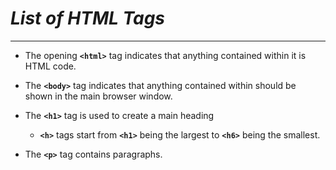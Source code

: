 # ***List of HTML Tags***
********************************


- The opening **`<html>`** tag indicates that anything contained within it is HTML code.

- The **`<body>`** tag indicates that anything contained within should be shown in the main browser window.

- The **`<h1>`** tag is used to create a main heading
  - **`<h>`** tags start from **`<h1>`** being the largest to **`<h6>`** being the smallest.

- The **`<p>`** tag contains paragraphs.
